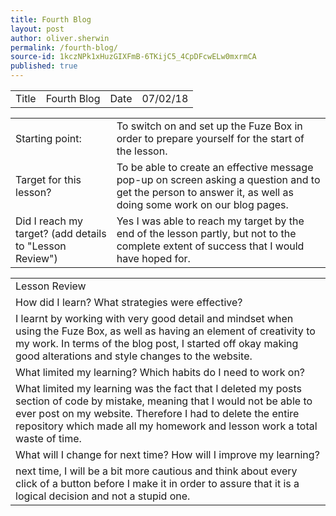```yaml
---
title: Fourth Blog
layout: post
author: oliver.sherwin
permalink: /fourth-blog/
source-id: 1kczNPk1xHuzGIXFmB-6TKijC5_4CpDFcwELw0mxrmCA
published: true
---
```

<table>
  <tr>
    <td>Title</td>
    <td>Fourth Blog</td>
    <td>Date</td>
    <td>07/02/18</td>
  </tr>
</table>


<table>
  <tr>
    <td>Starting point:</td>
    <td>To switch on and set up the Fuze Box in order to prepare yourself for the start of the lesson.</td>
  </tr>
  <tr>
    <td>Target for this lesson?</td>
    <td>To be able to create an effective message pop-up on screen asking a question and to get the person to answer it, as well as doing some work on our blog pages.</td>
  </tr>
  <tr>
    <td>Did I reach my target?
(add details to "Lesson Review")</td>
    <td>Yes I was able to reach my target by the end of the lesson partly, but not to the complete extent of success that I would have hoped for.</td>
  </tr>
</table>


<table>
  <tr>
    <td>Lesson Review</td>
  </tr>
  <tr>
    <td>How did I learn? What strategies were effective?</td>
  </tr>
  <tr>
    <td>I learnt by working with very good detail and mindset when using the Fuze Box, as well as having an element of creativity to my work. In terms of the blog post, I started off okay making good alterations and style changes to the website.</td>
  </tr>
  <tr>
    <td>What limited my learning? Which habits do I need to work on?</td>
  </tr>
  <tr>
    <td>What limited my learning was the fact that I deleted my posts section of code by mistake, meaning that I would not be able to ever post on my website. Therefore I had to delete the entire repository which made all my homework and lesson work a total waste of time.</td>
  </tr>
  <tr>
    <td>What will I change for next time? How will I improve my learning?</td>
  </tr>
  <tr>
    <td>next time, I will be a bit more cautious and think about every click of a button before I make it in order to assure that it is a logical decision and not a stupid one.</td>
  </tr>
</table>


